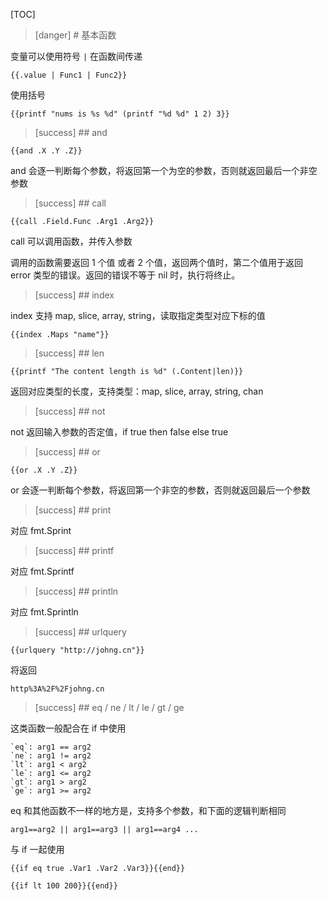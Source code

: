 
[TOC]

>[danger] # 基本函数

变量可以使用符号 `|` 在函数间传递

```
{{.value | Func1 | Func2}}
```

使用括号

```
{{printf "nums is %s %d" (printf "%d %d" 1 2) 3}}
```

>[success] ## and

```
{{and .X .Y .Z}}
```

and 会逐一判断每个参数，将返回第一个为空的参数，否则就返回最后一个非空参数

>[success] ## call

```
{{call .Field.Func .Arg1 .Arg2}}
```

call 可以调用函数，并传入参数

调用的函数需要返回 1 个值 或者 2 个值，返回两个值时，第二个值用于返回 error 类型的错误。返回的错误不等于 nil 时，执行将终止。

>[success] ## index

index 支持 map, slice, array, string，读取指定类型对应下标的值

```
{{index .Maps "name"}}
```

>[success] ## len

```
{{printf "The content length is %d" (.Content|len)}}
```

返回对应类型的长度，支持类型：map, slice, array, string, chan

>[success] ## not

not 返回输入参数的否定值，if true then false else true

>[success] ## or

```
{{or .X .Y .Z}}
```

or 会逐一判断每个参数，将返回第一个非空的参数，否则就返回最后一个参数

>[success] ## print

对应 fmt.Sprint

>[success] ## printf

对应 fmt.Sprintf

>[success] ## println

对应 fmt.Sprintln

>[success] ## urlquery

```
{{urlquery "http://johng.cn"}}
```

将返回

```
http%3A%2F%2Fjohng.cn
```

>[success] ## eq / ne / lt / le / gt / ge

这类函数一般配合在 if 中使用

```
`eq`: arg1 == arg2
`ne`: arg1 != arg2
`lt`: arg1 < arg2
`le`: arg1 <= arg2
`gt`: arg1 > arg2
`ge`: arg1 >= arg2
```

eq 和其他函数不一样的地方是，支持多个参数，和下面的逻辑判断相同

```
arg1==arg2 || arg1==arg3 || arg1==arg4 ...
```

与 if 一起使用

```
{{if eq true .Var1 .Var2 .Var3}}{{end}}
```

```
{{if lt 100 200}}{{end}}
```
